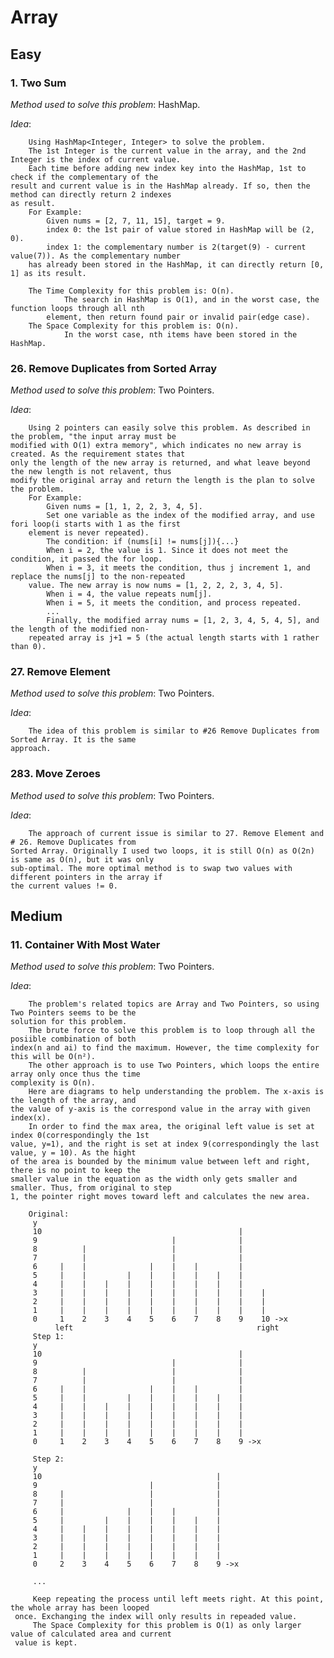 # Array

## Easy
### 1. Two Sum
*Method used to solve this problem*: HashMap.

*Idea*:

        Using HashMap<Integer, Integer> to solve the problem.
        The 1st Integer is the current value in the array, and the 2nd Integer is the index of current value.
        Each time before adding new index key into the HashMap, 1st to check if the complementary of the 
    result and current value is in the HashMap already. If so, then the method can directly return 2 indexes
    as result.
        For Example:
            Given nums = [2, 7, 11, 15], target = 9.
            index 0: the 1st pair of value stored in HashMap will be (2, 0).
            index 1: the complementary number is 2(target(9) - current value(7)). As the complementary number 
        has already been stored in the HashMap, it can directly return [0, 1] as its result.
        
        The Time Complexity for this problem is: O(n).
                The search in HashMap is O(1), and in the worst case, the function loops through all nth 
            element, then return found pair or invalid pair(edge case).
        The Space Complexity for this problem is: O(n).
                In the worst case, nth items have been stored in the HashMap.

### 26. Remove Duplicates from Sorted Array
*Method used to solve this problem*: Two Pointers.

*Idea*:

        Using 2 pointers can easily solve this problem. As described in the problem, "the input array must be
    modified with O(1) extra memory", which indicates no new array is created. As the requirement states that
    only the length of the new array is returned, and what leave beyond the new length is not relavent, thus 
    modify the original array and return the length is the plan to solve the problem.
        For Example:
            Given nums = [1, 1, 2, 2, 3, 4, 5].
            Set one variable as the index of the modified array, and use fori loop(i starts with 1 as the first
        element is never repeated).
            The condition: if (nums[i] != nums[j]){...}
            When i = 2, the value is 1. Since it does not meet the condition, it passed the for loop.
            When i = 3, it meets the condition, thus j increment 1, and replace the nums[j] to the non-repeated
        value. The new array is now nums = [1, 2, 2, 2, 3, 4, 5].
            When i = 4, the value repeats num[j].
            When i = 5, it meets the condition, and process repeated.
            ...
            Finally, the modified array nums = [1, 2, 3, 4, 5, 4, 5], and the length of the modified non-
        repeated array is j+1 = 5 (the actual length starts with 1 rather than 0).
     
### 27. Remove Element
*Method used to solve this problem*: Two Pointers.

*Idea*:

        The idea of this problem is similar to #26 Remove Duplicates from Sorted Array. It is the same
    approach.
    
### 283. Move Zeroes
*Method used to solve this problem*: Two Pointers.

*Idea*:

        The approach of current issue is similar to 27. Remove Element and # 26. Remove Duplicates from
    Sorted Array. Originally I used two loops, it is still O(n) as O(2n) is same as O(n), but it was only
    sub-optimal. The more optimal method is to swap two values with different pointers in the array if 
    the current values != 0.

## Medium
### 11. Container With Most Water
*Method used to solve this problem*: Two Pointers.

*Idea*:

        The problem's related topics are Array and Two Pointers, so using Two Pointers seems to be the
    solution for this problem.
        The brute force to solve this problem is to loop through all the posiible combination of both 
    index(n and ai) to find the maximum. However, the time complexity for this will be O(n²).
        The other approach is to use Two Pointers, which loops the entire array only once thus the time
    complexity is O(n).
        Here are diagrams to help understanding the problem. The x-axis is the length of the array, and
    the value of y-axis is the correspond value in the array with given index(x).
        In order to find the max area, the original left value is set at index 0(correspondingly the 1st
    value, y=1), and the right is set at index 9(correspondingly the last value, y = 10). As the hight
    of the area is bounded by the minimum value between left and right, there is no point to keep the
    smaller value in the equation as the width only gets smaller and smaller. Thus, from original to step
    1, the pointer right moves toward left and calculates the new area.
        
        Original:
         y
         10                                            |
         9                              |              |
         8          |                   |              |
         7          |                   |              |
         6     |    |              |    |    |         |
         5     |    |         |    |    |    |    |    |
         4     |    |    |    |    |    |    |    |    |
         3     |    |    |    |    |    |    |    |    |    |
         2     |    |    |    |    |    |    |    |    |    |
         1     |    |    |    |    |    |    |    |    |    |
         0     1    2    3    4    5    6    7    8    9    10 ->x
              left                                         right
         Step 1:
         y
         10                                            |
         9                              |              |
         8          |                   |              |
         7          |                   |              |
         6     |    |              |    |    |         |
         5     |    |         |    |    |    |    |    |
         4     |    |    |    |    |    |    |    |    |
         3     |    |    |    |    |    |    |    |    |
         2     |    |    |    |    |    |    |    |    |
         1     |    |    |    |    |    |    |    |    |
         0     1    2    3    4    5    6    7    8    9 ->x
    
         Step 2:
         y
         10                                       |
         9                         |              |
         8     |                   |              |
         7     |                   |              |
         6     |              |    |    |         |
         5     |         |    |    |    |    |    |
         4     |    |    |    |    |    |    |    |
         3     |    |    |    |    |    |    |    |
         2     |    |    |    |    |    |    |    |
         1     |    |    |    |    |    |    |    |
         0     2    3    4    5    6    7    8    9 ->x
    
         ...
         
         Keep repeating the process until left meets right. At this point, the whole array has been looped
     once. Exchanging the index will only results in repeaded value.
         The Space Complexity for this problem is O(1) as only larger value of calculated area and current 
     value is kept. 
     
 